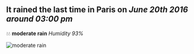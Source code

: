 ## It rained the last time in Paris on *June 20th 2016 around 03:00 pm*
💧💧  **moderate rain** *Humidity 93%*

![moderate rain](http://openweathermap.org/img/w/10d.png)
